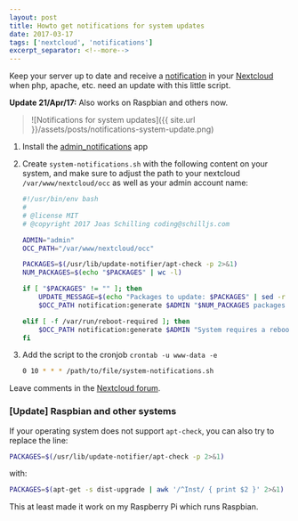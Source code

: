 ```yaml
---
layout: post
title: Howto get notifications for system updates
date: 2017-03-17
tags: ['nextcloud', 'notifications']
excerpt_separator: <!--more-->
---
```


Keep your server up to date and receive a [notification](https://github.com/nextcloud/notifications) in your [Nextcloud](https://nextcloud.com) when php, apache, etc. need an update with this little script.

**Update 21/Apr/17:** Also works on Raspbian and others now.

<!--more-->

> ![Notifications for system updates]({{ site.url }}/assets/posts/notifications-system-update.png)

1. Install the [admin_notifications](https://apps.nextcloud.com/apps/admin_notifications) app
2. Create `system-notifications.sh` with the following content on your system, and make sure to adjust the path to your nextcloud `/var/www/nextcloud/occ` as well as your admin account name:

    ```sh
    #!/usr/bin/env bash
    #
    # @license MIT
    # @copyright 2017 Joas Schilling coding@schilljs.com

    ADMIN="admin"
    OCC_PATH="/var/www/nextcloud/occ"

    PACKAGES=$(/usr/lib/update-notifier/apt-check -p 2>&1)
    NUM_PACKAGES=$(echo "$PACKAGES" | wc -l)

    if [ "$PACKAGES" != "" ]; then
    	UPDATE_MESSAGE=$(echo "Packages to update: $PACKAGES" | sed -r ':a;N;$!ba;s/\n/, /g')
    	$OCC_PATH notification:generate $ADMIN "$NUM_PACKAGES packages require to be updated" -l "$UPDATE_MESSAGE"

    elif [ -f /var/run/reboot-required ]; then
    	$OCC_PATH notification:generate $ADMIN "System requires a reboot"
    fi
    ```

3. Add the script to the cronjob `crontab -u www-data -e`

    ```sh
    0 10 * * * /path/to/file/system-notifications.sh
    ```

Leave comments in the [Nextcloud forum](https://help.nextcloud.com/t/howto-get-notifications-for-system-updates/10299).

### [Update] Raspbian and other systems

If your operating system does not support `apt-check`, you can also try to replace the line:

```bash
PACKAGES=$(/usr/lib/update-notifier/apt-check -p 2>&1)
```

with:

```bash
PACKAGES=$(apt-get -s dist-upgrade | awk '/^Inst/ { print $2 }' 2>&1)
```

This at least made it work on my Raspberry Pi which runs Raspbian.

